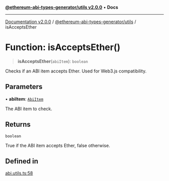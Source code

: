 [**@ethereum-abi-types-generator/utils v2.0.0**](../README.md) • **Docs**

***

[Documentation v2.0.0](../../../packages.md) / [@ethereum-abi-types-generator/utils](../README.md) / isAcceptsEther

# Function: isAcceptsEther()

> **isAcceptsEther**(`abiItem`): `boolean`

Checks if an ABI item accepts Ether.
Used for Web3.js compatibility.

## Parameters

• **abiItem**: [`AbiItem`](../../types/type-aliases/AbiItem.md)

The ABI item to check.

## Returns

`boolean`

True if the ABI item accepts Ether, false otherwise.

## Defined in

[abi.utils.ts:58](https://github.com/niZmosis/ethereum-abi-types-generator/blob/8be0c174f1ad191b06c4413881733fc6912573c5/packages/utils/src/abi.utils.ts#L58)

